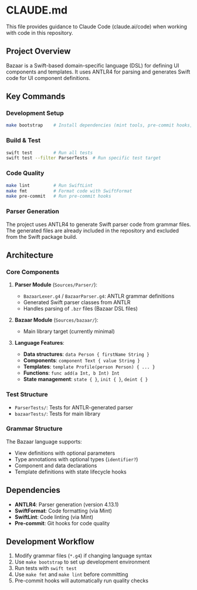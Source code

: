 # CLAUDE.md

This file provides guidance to Claude Code (claude.ai/code) when working with code in this repository.

## Project Overview

Bazaar is a Swift-based domain-specific language (DSL) for defining UI components and templates. It uses ANTLR4 for parsing and generates Swift code for UI component definitions.

## Key Commands

### Development Setup
```bash
make bootstrap    # Install dependencies (mint tools, pre-commit hooks, ANTLR jar)
```

### Build & Test
```bash
swift test        # Run all tests
swift test --filter ParserTests  # Run specific test target
```

### Code Quality
```bash
make lint         # Run SwiftLint
make fmt          # Format code with SwiftFormat
make pre-commit   # Run pre-commit hooks
```

### Parser Generation
The project uses ANTLR4 to generate Swift parser code from grammar files. The generated files are already included in the repository and excluded from the Swift package build.

## Architecture

### Core Components

1. **Parser Module** (`Sources/Parser/`):
   - `BazaarLexer.g4` / `BazaarParser.g4`: ANTLR grammar definitions
   - Generated Swift parser classes from ANTLR
   - Handles parsing of `.bzr` files (Bazaar DSL files)

2. **Bazaar Module** (`Sources/bazaar/`):
   - Main library target (currently minimal)

3. **Language Features**:
   - **Data structures**: `data Person { firstName String }`
   - **Components**: `component Text { value String }`
   - **Templates**: `template Profile(person Person) { ... }`
   - **Functions**: `func add(a Int, b Int) Int`
   - **State management**: `state { }`, `init { }`, `deint { }`

### Test Structure

- `ParserTests/`: Tests for ANTLR-generated parser
- `bazaarTests/`: Tests for main library

### Grammar Structure

The Bazaar language supports:
- View definitions with optional parameters
- Type annotations with optional types (`identifier?`)
- Component and data declarations
- Template definitions with state lifecycle hooks

## Dependencies

- **ANTLR4**: Parser generation (version 4.13.1)
- **SwiftFormat**: Code formatting (via Mint)
- **SwiftLint**: Code linting (via Mint)
- **Pre-commit**: Git hooks for code quality

## Development Workflow

1. Modify grammar files (`*.g4`) if changing language syntax
2. Use `make bootstrap` to set up development environment
3. Run tests with `swift test`
4. Use `make fmt` and `make lint` before committing
5. Pre-commit hooks will automatically run quality checks
